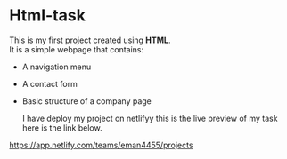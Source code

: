 # Html-task

This is my first project created using **HTML**.  
It is a simple webpage that contains:  
- A navigation menu  
- A contact form  
- Basic structure of a company page

  I have deploy my project on netlifyy this is the live preview of my task here is the link below.
  
https://app.netlify.com/teams/eman4455/projects
